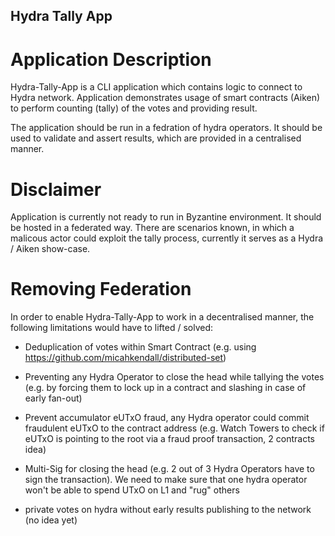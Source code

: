 ## Hydra Tally App

# Application Description

Hydra-Tally-App is a CLI application which contains logic to connect to Hydra network. Application demonstrates usage
of smart contracts (Aiken) to perform counting (tally) of the votes and providing result.

The application should be run in a fedration of hydra operators. It should be used to validate and assert results, which
are provided in a centralised manner.

# Disclaimer
Application is currently not ready to run in Byzantine environment. It should be hosted in a federated way. There are scenarios known,
in which a malicous actor could exploit the tally process, currently it serves as a Hydra / Aiken show-case.

# Removing Federation
In order to enable Hydra-Tally-App to work in a decentralised manner, the following limitations would have to lifted / solved:
- Deduplication of votes within Smart Contract (e.g. using https://github.com/micahkendall/distributed-set)
- Preventing any Hydra Operator to close the head while tallying the votes (e.g. by forcing them to lock up in a contract and slashing in case of early fan-out)
- Prevent accumulator eUTxO fraud, any Hydra operator could commit fraudulent eUTxO to the contract address (e.g. Watch Towers to check if eUTxO is pointing to the root via a fraud proof transaction, 2 contracts idea)
- Multi-Sig for closing the head (e.g. 2 out of 3 Hydra Operators have to sign the transaction). We need to make sure that one hydra operator won't be able to spend UTxO on L1 and "rug" others

- private votes on hydra without early results publishing to the network (no idea yet) 

